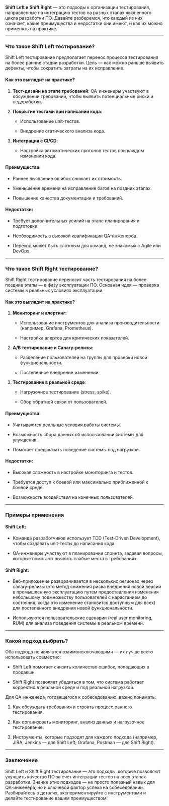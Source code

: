 **Shift Left и Shift Right** — это подходы к организации тестирования, направленные на интеграцию тестов на разных этапах жизненного цикла разработки ПО. Давайте разберемся, что каждый из них означает, какие преимущества и недостатки они имеют, и как их можно применять на практике.

---

### Что такое Shift Left тестирование?

Shift Left тестирование предполагает перенос процесса тестирования на более ранние стадии разработки. Цель — как можно раньше выявить дефекты, чтобы сократить затраты на их исправление.

#### Как это выглядит на практике?

1. **Тест-дизайн на этапе требований**: QA-инженеры участвуют в обсуждении требований, чтобы выявить потенциальные риски и недоработки.
    
2. **Покрытие тестами при написании кода**:
    
    - Использование unit-тестов.
        
    - Внедрение статического анализа кода.
        
3. **Интеграция с CI/CD**:
    
    - Настройка автоматических прогонов тестов при каждом изменении кода.
        

#### Преимущества:

- Раннее выявление ошибок снижает их стоимость.
    
- Уменьшение времени на исправление багов на поздних этапах.
    
- Повышение качества документации и требований.
    

#### Недостатки:

- Требует дополнительных усилий на этапе планирования и подготовки.
    
- Необходимость в высокой квалификации QA-инженеров.
    
- Переход может быть сложным для команд, не знакомых с Agile или DevOps.
    

---

### Что такое Shift Right тестирование?

Shift Right тестирование переносит часть тестирования на более поздние этапы — в фазу эксплуатации ПО. Основная идея — проверка системы в реальных условиях эксплуатации.

#### Как это выглядит на практике?

1. **Мониторинг и алертинг**:
    
    - Использование инструментов для анализа производительности (например, Grafana, Prometheus).
        
    - Настройка алертов для критических показателей.
        
2. **A/B тестирование и Canary-релизы**:
    
    - Разделение пользователей на группы для проверки новой функциональности.
        
    - Постепенное внедрение изменений.
        
3. **Тестирование в реальной среде**:
    
    - Нагрузочное тестирование (stress, spike).
        
    - Сбор обратной связи от пользователей.
        

#### Преимущества:

- Учитываются реальные условия работы системы.
    
- Возможность сбора данных об использовании системы для улучшения.
    
- Помогает предсказать поведение системы под нагрузкой.
    

#### Недостатки:

- Высокая сложность в настройке мониторинга и тестов.
    
- Требуется доступ к боевой или максимально приближенной к боевой среде.
    
- Возможность воздействия на конечных пользователей.
    

---

### Примеры применения

#### Shift Left:

- Команда разработчиков использует TDD (Test-Driven Development), чтобы создавать unit-тесты до написания кода.
    
- QA-инженеры участвуют в планировании спринта, задавая вопросы, которые помогают выявить слабые места в требованиях.
    

#### Shift Right:

- Веб-приложение разворачивается в нескольких регионах через canary-релизы (это метод снижения риска внедрения новой версии в промышленную эксплуатацию путем предоставления изменения небольшому подмножеству пользователей с нарастанием до состояния, когда это изменение становится доступным для всех) для постепенного внедрения новой функциональности.
    
- Используются пользовательские сценарии (real user monitoring, RUM) для анализа поведения системы в реальном времени.
    

---

### Какой подход выбрать?

Оба подхода не являются взаимоисключающими — их лучше всего использовать совместно:

- Shift Left помогает снизить количество ошибок, попадающих в продакшн.
    
- Shift Right позволяет убедиться в том, что система работает корректно в реальной среде и под реальной нагрузкой.
    

Для QA-инженера, готовящегося к собеседованию, важно понимать:

1. Как обсуждать требования и строить процесс раннего тестирования.
    
2. Как организовать мониторинг, анализ данных и нагрузочное тестирование.
    
3. Инструменты, которые подходят для каждого подхода (например, JIRA, Jenkins — для Shift Left; Grafana, Postman — для Shift Right).
    

---

### Заключение

Shift Left и Shift Right тестирование — это подходы, которые позволяют улучшить качество ПО за счет интеграции тестов на всех этапах разработки. Знание этих подходов — не просто полезный навык для QA-инженера, но и ключевой фактор успеха на собеседовании. Разбирайтесь в деталях, экспериментируйте с инструментами и делайте тестирование вашим преимуществом!